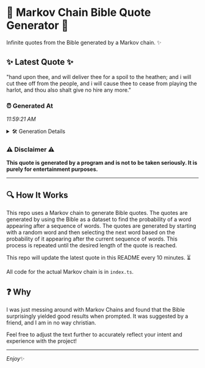 # 📖 Markov Chain Bible Quote Generator 📖

Infinite quotes from the Bible generated by a Markov chain. ✨

## ✨ Latest Quote ✨
"hand upon thee, and will deliver thee for a spoil to the heathen; and i will cut thee off from the people, and i will cause thee to cease from playing the harlot, and thou also shalt give no hire any more."

### ⏰ Generated At
*11:59:21 AM*

<details>
    <summary>🛠️ Generation Details</summary>
    <p>
        <strong>🌱 Seed:</strong> hand<br>
        <strong>🔄 Iterations:</strong> 41<br>
        <strong>📜 Context History:</strong><br>[ hand ]: upon<br>[ hand, upon ]: thee,<br>[ hand, upon, thee, ]: and<br>[ hand, upon, thee,, and ]: will<br>[ hand, upon, thee,, and, will ]: deliver<br>[ hand, upon, thee,, and, will, deliver ]: thee<br>[ upon, thee,, and, will, deliver, thee ]: for<br>[ thee,, and, will, deliver, thee, for ]: a<br>[ and, will, deliver, thee, for, a ]: spoil<br>[ will, deliver, thee, for, a, spoil ]: to<br>[ deliver, thee, for, a, spoil, to ]: the<br>[ thee, for, a, spoil, to, the ]: heathen;<br>[ for, a, spoil, to, the, heathen; ]: and<br>[ a, spoil, to, the, heathen;, and ]: i<br>[ spoil, to, the, heathen;, and, i ]: will<br>[ to, the, heathen;, and, i, will ]: cut<br>[ the, heathen;, and, i, will, cut ]: thee<br>[ heathen;, and, i, will, cut, thee ]: off<br>[ and, i, will, cut, thee, off ]: from<br>[ i, will, cut, thee, off, from ]: the<br>[ will, cut, thee, off, from, the ]: people,<br>[ cut, thee, off, from, the, people, ]: and<br>[ thee, off, from, the, people,, and ]: i<br>[ off, from, the, people,, and, i ]: will<br>[ from, the, people,, and, i, will ]: cause<br>[ the, people,, and, i, will, cause ]: thee<br>[ people,, and, i, will, cause, thee ]: to<br>[ and, i, will, cause, thee, to ]: cease<br>[ i, will, cause, thee, to, cease ]: from<br>[ will, cause, thee, to, cease, from ]: playing<br>[ cause, thee, to, cease, from, playing ]: the<br>[ thee, to, cease, from, playing, the ]: harlot,<br>[ to, cease, from, playing, the, harlot, ]: and<br>[ cease, from, playing, the, harlot,, and ]: thou<br>[ from, playing, the, harlot,, and, thou ]: also<br>[ playing, the, harlot,, and, thou, also ]: shalt<br>[ the, harlot,, and, thou, also, shalt ]: give<br>[ harlot,, and, thou, also, shalt, give ]: no<br>[ and, thou, also, shalt, give, no ]: hire<br>[ thou, also, shalt, give, no, hire ]: any<br>[ also, shalt, give, no, hire, any ]: more.<br>
    </p>
</details>

### ⚠️ Disclaimer ⚠️
**This quote is generated by a program and is not to be taken seriously. It is purely for entertainment purposes.**

---

## 🔍 How It Works

This repo uses a Markov chain to generate Bible quotes. The quotes are generated by using the Bible as a dataset to find the probability of a word appearing after a sequence of words. The quotes are generated by starting with a random word and then selecting the next word based on the probability of it appearing after the current sequence of words. This process is repeated until the desired length of the quote is reached.

This repo will update the latest quote in this README every 10 minutes. ⏳

All code for the actual Markov chain is in `index.ts`.

## ❓ Why

I was just messing around with Markov Chains and found that the Bible surprisingly yielded good results when prompted. 
It was suggested by a friend, and I am in no way christian.

Feel free to adjust the text further to accurately reflect your intent and experience with the project!

---

*Enjoy*✨
